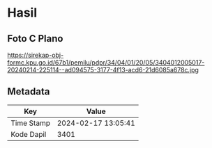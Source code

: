 # Hasil

## Foto C Plano

https://sirekap-obj-formc.kpu.go.id/67b1/pemilu/pdpr/34/04/01/20/05/3404012005017-20240214-225114--ad094575-3177-4f13-acd6-21d6085a678c.jpg


## Metadata

| Key        | Value               |
| ---------- | ------------------- |
| Time Stamp | 2024-02-17 13:05:41 |
| Kode Dapil | 3401                |



